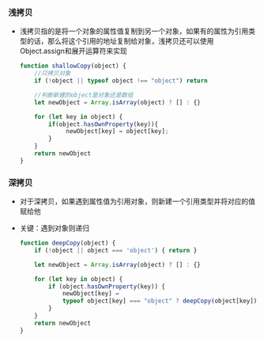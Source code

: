 ### 浅拷贝

* 浅拷贝指的是将一个对象的属性值复制到另一个对象，如果有的属性为引用类型的话，那么将这个引用的地址复制给对象，浅拷贝还可以使用Object.assign和展开运算符来实现

  ```js
  function shallowCopy(object) {
      //只拷贝对象
      if (!object || typeof object !== "object") return
  
      //判断新建的object是对象还是数组
      let newObject = Array.isArray(object) ? [] : {}
  
      for (let key in object) {
          if(object.hasOwnProperty(key)){
               newObject[key] = object[key];
          }
      }
      return newObject
  }    
  ```

  

### 深拷贝

* 对于深拷贝，如果遇到属性值为引用对象，则新建一个引用类型并将对应的值赋给他

* 关键：遇到对象则递归

  ```js
  function deepCopy(object) {
      if (!object || object === 'object') { return }
  
      let newObject = Array.isArray(object) ? [] : {}
  
      for (let key in object) {
          if (object.hasOwnProperty(key)) {
              newObject[key] = 
              typeof object[key] === "object" ? deepCopy(object[key]) : object[key]
          }
      }
      return newObject
  }
  ```

  
